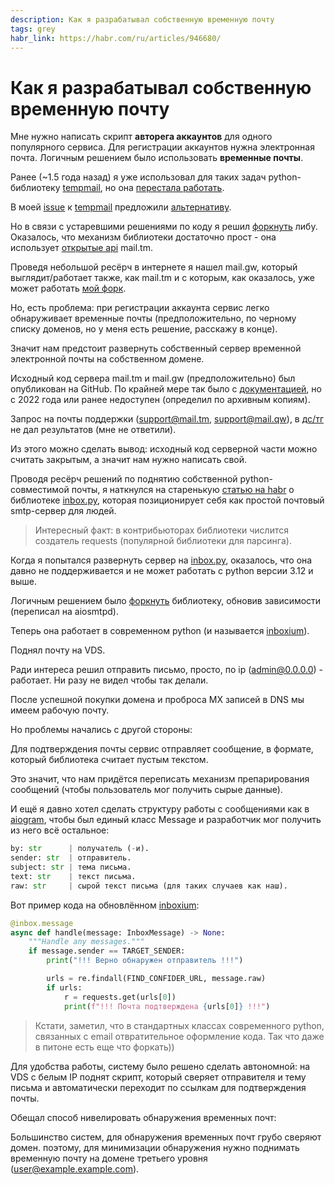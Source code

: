 ```yaml
---
description: Как я разрабатывал собственную временную почту
tags: grey
habr_link: https://habr.com/ru/articles/946680/
---
```


# Как я разрабатывал собственную временную почту

Мне нужно написать скрипт **авторега аккаунтов** для одного популярного сервиса. Для регистрации аккаунтов нужна электронная почта. Логичным решением было использовать **временные почты**.

Ранее (~1.5 года назад) я уже использовал для таких задач python-библиотеку [tempmail](https://github.com/cubicbyte/tempmail-python), но она [перестала работать](https://github.com/cubicbyte/tempmail-python/issues/13).

В моей [issue](https://github.com/cubicbyte/tempmail-python/issues/13) к [tempmail](https://github.com/cubicbyte/tempmail-python) предложили [альтернативу](https://github.com/MainSilent/MailTm).

Но в связи с устаревшими решениями по коду я решил [форкнуть](https://github.com/iamlostshe/mail-tm) либу. Оказалось, что механизм библиотеки достаточно прост - она использует [открытые api](https://api.mail.tm/) mail.tm.

Проведя небольшой ресёрч в интернете я нашел mail.gw, который выглядит/работает также, как mail.tm и с которым, как оказалось, уже может работать [мой форк](https://github.com/iamlostshe/mail-tm).

Но, есть проблема: при регистрации аккаунта сервис легко обнаруживает временные почты (предположительно, по черному списку доменов, но у меня есть решение, расскажу в конце).

Значит нам предстоит развернуть собственный сервер временной электронной почты на собственном домене.

Исходный код сервера mail.tm и mail.gw (предположительно) был опубликован на GitHub. По крайней мере так было с [документацией](https://docs.mail.tm/), но с 2022 года или ранее недоступен (определил по архивным копиям).

Запрос на почты поддержки (support@mail.tm, support@mail.qw), в [дс/тг](https://discord.com/invite/mail) не дал результатов (мне не ответили).

Из этого можно сделать вывод: исходный код серверной части можно считать закрытым, а значит нам нужно написать свой.

Проводя ресёрч решений по поднятию собственной python-совместимой почты, я наткнулся на старенькую [статью на habr](https://habr.com/ru/articles/143241/) о библиотеке [inbox.py](https://github.com/billzhong/inbox.py), которая позиционирует себя как простой почтовый smtp-сервер для людей.

> Интересный факт: в контрибьюторах библиотеки числится создатель requests (популярной библиотеки для парсинга).

Когда я попытался развернуть сервер на [inbox.py](https://github.com/billzhong/inbox.py), оказалось, что она давно не поддерживается и не может работать с python версии 3.12 и выше.

Логичным решением было [форкнуть](https://github.com/iamlostshe/inboxium) библиотеку, обновив зависимости (переписал на aiosmtpd).

Теперь она работает в современном python (и называется [inboxium](https://github.com/iamlostshe/inboxium)).

Поднял почту на VDS.

Ради интереса решил отправить письмо, просто, по ip (admin@0.0.0.0) - работает. Ни разу не видел чтобы так делали.

После успешной покупки домена и проброса MX записей в DNS мы имеем рабочую почту.

Но проблемы начались с другой стороны:

Для подтверждения почты сервис отправляет сообщение, в формате, который библиотека считает пустым текстом.

Это значит, что нам придётся переписать механизм препарирования сообщений (чтобы пользователь мог получить сырые данные).

И ещё я давно хотел сделать структуру работы с сообщениями как в [aiogram](https://pypi.org/project/aiogram), чтобы был единый класс Message и разработчик мог получить из него всё остальное:

``` python
by: str      | получатель (-и).
sender: str  | отправитель.
subject: str | тема письма.
text: str    | текст письма.
raw: str     | сырой текст письма (для таких случаев как наш).
```

Вот пример кода на обновлённом [inboxium](https://github.com/iamlostshe/inboxium):

``` python
@inbox.message
async def handle(message: InboxMessage) -> None:
    """Handle any messages."""
    if message.sender == TARGET_SENDER:
        print("!!! Верно обнаружен отправитель !!!")

        urls = re.findall(FIND_CONFIDER_URL, message.raw)
        if urls:
            r = requests.get(urls[0])
            print(f"!!! Почта подтверждена {urls[0]} !!!")
```

> Кстати, заметил, что в стандартных классах современного python, связанных с email отвратительное оформление кода. Так что даже в питоне есть еще что форкать))

Для удобства работы, систему было решено сделать автономной: на VDS с белым IP поднят скрипт, который сверяет отправителя и тему письма и автоматически переходит по ссылкам для подтверждения почты.

Обещал способ нивелировать обнаружения временных почт:

Большинство систем, для обнаружения временных почт грубо сверяют домен. поэтому, для минимизации обнаружения нужно поднимать временную почту на домене третьего уровня (user@example.example.com).